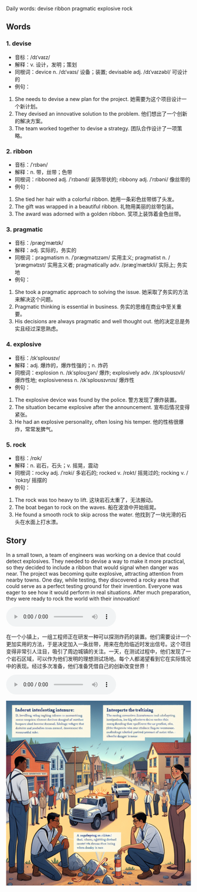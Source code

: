 Daily words: devise ribbon pragmatic explosive rock

## Words
### 1. devise
- 音标：/dɪˈvaɪz/ <span style="cursor: pointer;" onclick="document.getElementById('audio-player-1').play()"><i class="fas fa-volume-up"></i></span>
<audio id="audio-player-1" src="audios/words/devise.mp3" style="display:none;"></audio>
- 解释：v. 设计，发明；策划
- 同根词：device n. /dɪˈvaɪs/ 设备；装置; devisable adj. /dɪˈvaɪzəbl/ 可设计的
- 例句：
1. She needs to devise a new plan for the project.
她需要为这个项目设计一个新计划。
2. They devised an innovative solution to the problem.
他们想出了一个创新的解决方案。
3. The team worked together to devise a strategy.
团队合作设计了一项策略。

### 2. ribbon
- 音标：/ˈrɪbən/ <span style="cursor: pointer;" onclick="document.getElementById('audio-player-2').play()"><i class="fas fa-volume-up"></i></span>
<audio id="audio-player-2" src="audios/words/ribbon.mp3" style="display:none;"></audio>
- 解释：n. 带，丝带；色带
- 同根词：ribboned adj. /ˈrɪbənd/ 装饰带状的; ribbony adj. /ˈrɪbəni/ 像丝带的
- 例句：
1. She tied her hair with a colorful ribbon.
她用一条彩色丝带绑了头发。
2. The gift was wrapped in a beautiful ribbon.
礼物用美丽的丝带包装。 
3. The award was adorned with a golden ribbon.
奖项上装饰着金色丝带。

### 3. pragmatic
- 音标：/præɡˈmætɪk/ <span style="cursor: pointer;" onclick="document.getElementById('audio-player-3').play()"><i class="fas fa-volume-up"></i></span>
<audio id="audio-player-3" src="audios/words/pragmatic.mp3" style="display:none;"></audio>
- 解释：adj. 实际的，务实的
- 同根词：pragmatism n. /ˈpræɡmətɪzəm/ 实用主义; pragmatist n. /ˈpræɡmətɪst/ 实用主义者; pragmatically adv. /præɡˈmætɪkli/ 实际上; 务实地
- 例句：
1. She took a pragmatic approach to solving the issue.
她采取了务实的方法来解决这个问题。
2. Pragmatic thinking is essential in business.
务实的思维在商业中至关重要。
3. His decisions are always pragmatic and well thought out.
他的决定总是务实且经过深思熟虑。

### 4. explosive
- 音标：/ɪkˈsploʊsɪv/ <span style="cursor: pointer;" onclick="document.getElementById('audio-player-4').play()"><i class="fas fa-volume-up"></i></span>
<audio id="audio-player-4" src="audios/words/explosive.mp3" style="display:none;"></audio>
- 解释：adj. 爆炸的，爆炸性强的；n. 炸药
- 同根词：explosion n. /ɪkˈsploʊʒən/ 爆炸; explosively adv. /ɪkˈsploʊsɪvli/ 爆炸性地; explosiveness n. /ɪkˈsploʊsɪvnɪs/ 爆炸性
- 例句：
1. The explosive device was found by the police.
警方发现了爆炸装置。
2. The situation became explosive after the announcement.
宣布后情况变得紧张。 
3. He had an explosive personality, often losing his temper.
他的性格很爆炸，常常发脾气。

### 5. rock
- 音标：/rɒk/ <span style="cursor: pointer;" onclick="document.getElementById('audio-player-5').play()"><i class="fas fa-volume-up"></i></span>
<audio id="audio-player-5" src="audios/words/rock.mp3" style="display:none;"></audio>
- 解释：n. 岩石，石头；v. 摇晃，震动
- 同根词：rocky adj. /ˈrɒki/ 多岩石的; rocked v. /rɒkt/ 摇晃过的; rocking v. /ˈrɒkɪŋ/ 摇摆的
- 例句：
1. The rock was too heavy to lift.
这块岩石太重了，无法搬动。
2. The boat began to rock on the waves.
船在波浪中开始摇晃。
3. He found a smooth rock to skip across the water.
他找到了一块光滑的石头在水面上打水漂。

## Story
In a small town, a team of engineers was working on a device that could detect explosives. They needed to devise a way to make it more practical, so they decided to include a ribbon that would signal when danger was near. The project was becoming quite explosive, attracting attention from nearby towns. One day, while testing, they discovered a rocky area that could serve as a perfect testing ground for their invention. Everyone was eager to see how it would perform in real situations. After much preparation, they were ready to rock the world with their innovation!

<audio controls>
  <source src="./audios/story/2024-11-05-english.mp3" type="audio/mpeg">
  你的浏览器不支持音频元素。
</audio>
  

在一个小镇上，一组工程师正在研发一种可以探测炸药的装置。他们需要设计一个更加实用的方法，于是决定加入一条丝带，用来在危险临近时发出信号。这个项目变得非常引人注目，吸引了周边城镇的关注。一天，在测试过程中，他们发现了一个岩石区域，可以作为他们发明的理想测试场地。每个人都渴望看到它在实际情况中的表现。经过多次准备，他们准备凭借自己的创新改变世界！

<audio controls>
  <source src="./audios/story/2024-11-05-chinese.mp3" type="audio/mpeg">
  你的浏览器不支持音频元素。
</audio>
  

![story](./images/2024-11-05.png)

